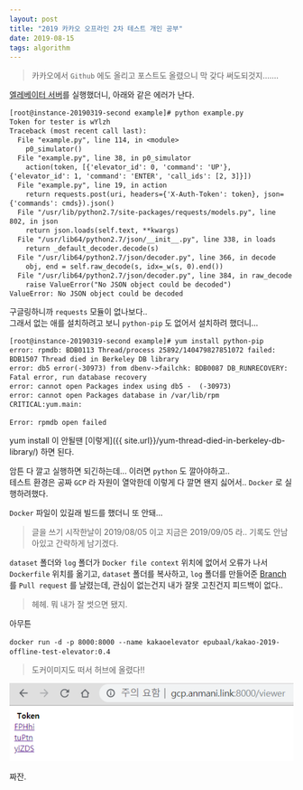 ```yaml
---
layout: post
title: "2019 카카오 오프라인 2차 테스트 개인 공부"
date: 2019-08-15
tags: algorithm
---
```


> 카카오에서 `Github` 에도 올리고 포스트도 올렸으니 막 갖다 써도되것지.......

[엘레베이터 서버](https://github.com/kakao-recruit/2019-blind-2nd-elevator)를 실행했더니, 아래와 같은 에러가 난다.

``` shell
[root@instance-20190319-second example]# python example.py
Token for tester is wYlzh
Traceback (most recent call last):
  File "example.py", line 114, in <module>
    p0_simulator()
  File "example.py", line 38, in p0_simulator
    action(token, [{'elevator_id': 0, 'command': 'UP'}, {'elevator_id': 1, 'command': 'ENTER', 'call_ids': [2, 3]}])
  File "example.py", line 19, in action
    return requests.post(uri, headers={'X-Auth-Token': token}, json={'commands': cmds}).json()
  File "/usr/lib/python2.7/site-packages/requests/models.py", line 802, in json
    return json.loads(self.text, **kwargs)
  File "/usr/lib64/python2.7/json/__init__.py", line 338, in loads
    return _default_decoder.decode(s)
  File "/usr/lib64/python2.7/json/decoder.py", line 366, in decode
    obj, end = self.raw_decode(s, idx=_w(s, 0).end())
  File "/usr/lib64/python2.7/json/decoder.py", line 384, in raw_decode
    raise ValueError("No JSON object could be decoded")
ValueError: No JSON object could be decoded
```

구글링하니까 `requests` 모듈이 없나보다..  
그래서 없는 애를 설치하려고 보니 `python-pip` 도 없어서 설치하려 했더니...

``` shell
[root@instance-20190319-second example]# yum install python-pip
error: rpmdb: BDB0113 Thread/process 25892/140479827851072 failed: BDB1507 Thread died in Berkeley DB library
error: db5 error(-30973) from dbenv->failchk: BDB0087 DB_RUNRECOVERY: Fatal error, run database recovery
error: cannot open Packages index using db5 -  (-30973)
error: cannot open Packages database in /var/lib/rpm
CRITICAL:yum.main:

Error: rpmdb open failed
```

yum install 이 안될땐 [이렇게]({{ site.url}}/yum-thread-died-in-berkeley-db-library/) 하면 된다.

암튼 다 깔고 실행하면 되긴하는데... 이러면 `python` 도 깔아야하고..  
테스트 환경은 공짜 `GCP` 라 자원이 열악한데 이렇게 다 깔면 왠지 싫어서.. `Docker` 로 실행하려했다.

`Docker` 파일이 있길래 빌드를 했더니 또 안돼...
> 글을 쓰기 시작한날이 2019/08/05 이고 지금은 2019/09/05 라.. 기록도 안남아있고 간략하게 남기겠다.

`dataset` 폴더와 `log` 폴더가 `Docker file context` 위치에 없어서 오류가 나서
`Dockerfile` 위치를 옮기고, `dataset` 폴더를 복사하고, `log` 폴더를 만들어준 [Branch](https://github.com/herdin/2019-blind-2nd-elevator/tree/develop) 를 `Pull request` 를 날렸는데, 관심이 없는건지 내가 잘못 고친건지 피드백이 없다..
> 헤헤. 뭐 내가 잘 썻으면 됐지.

아무튼

`docker run -d -p 8000:8000 --name kakaoelevator epubaal/kakao-2019-offline-test-elevator:0.4`

> 도커이미지도 떠서 허브에 올렸다!!

![yes](/assets/images/posts/kakao-offline-test-elevator-01.PNG)

짜잔.
